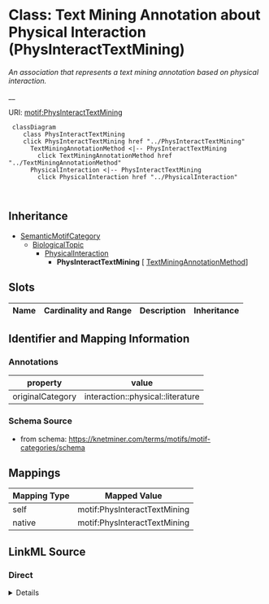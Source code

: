 

# Class: Text Mining Annotation about Physical Interaction (PhysInteractTextMining) 


_An association that represents a text mining annotation based on physical interaction._

__





URI: [motif:PhysInteractTextMining](https://knetminer.com/terms/motifs/motif-categories/PhysInteractTextMining)






```mermaid
 classDiagram
    class PhysInteractTextMining
    click PhysInteractTextMining href "../PhysInteractTextMining"
      TextMiningAnnotationMethod <|-- PhysInteractTextMining
        click TextMiningAnnotationMethod href "../TextMiningAnnotationMethod"
      PhysicalInteraction <|-- PhysInteractTextMining
        click PhysicalInteraction href "../PhysicalInteraction"
      
      
```





## Inheritance
* [SemanticMotifCategory](SemanticMotifCategory.md)
    * [BiologicalTopic](BiologicalTopic.md)
        * [PhysicalInteraction](PhysicalInteraction.md)
            * **PhysInteractTextMining** [ [TextMiningAnnotationMethod](TextMiningAnnotationMethod.md)]



## Slots

| Name | Cardinality and Range | Description | Inheritance |
| ---  | --- | --- | --- |









## Identifier and Mapping Information





### Annotations

| property | value |
| --- | --- |
| originalCategory | interaction::physical::literature |




### Schema Source


* from schema: https://knetminer.com/terms/motifs/motif-categories/schema




## Mappings

| Mapping Type | Mapped Value |
| ---  | ---  |
| self | motif:PhysInteractTextMining |
| native | motif:PhysInteractTextMining |







## LinkML Source

<!-- TODO: investigate https://stackoverflow.com/questions/37606292/how-to-create-tabbed-code-blocks-in-mkdocs-or-sphinx -->

### Direct

<details>
```yaml
name: PhysInteractTextMining
annotations:
  originalCategory:
    tag: originalCategory
    value: interaction::physical::literature
description: 'An association that represents a text mining annotation based on physical
  interaction.

  '
title: Text Mining Annotation about Physical Interaction
notes:
- 'original category no: 2.8'
from_schema: https://knetminer.com/terms/motifs/motif-categories/schema
is_a: PhysicalInteraction
mixins:
- TextMiningAnnotationMethod

```
</details>

### Induced

<details>
```yaml
name: PhysInteractTextMining
annotations:
  originalCategory:
    tag: originalCategory
    value: interaction::physical::literature
description: 'An association that represents a text mining annotation based on physical
  interaction.

  '
title: Text Mining Annotation about Physical Interaction
notes:
- 'original category no: 2.8'
from_schema: https://knetminer.com/terms/motifs/motif-categories/schema
is_a: PhysicalInteraction
mixins:
- TextMiningAnnotationMethod

```
</details>